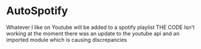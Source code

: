 # AutoSpotify
Whatever I like on Youtube will be added to a spotify playlist
THE CODE Isn't working at the moment there was an update to the youtube api and an imported module which is causing discrepancies 
